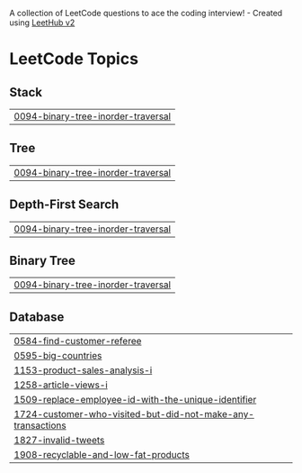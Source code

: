 A collection of LeetCode questions to ace the coding interview! - Created using [LeetHub v2](https://github.com/arunbhardwaj/LeetHub-2.0)
<!---LeetCode Topics Start-->
# LeetCode Topics
## Stack
|  |
| ------- |
| [0094-binary-tree-inorder-traversal](https://github.com/alifrahman363/LeetCode/tree/master/0094-binary-tree-inorder-traversal) |
## Tree
|  |
| ------- |
| [0094-binary-tree-inorder-traversal](https://github.com/alifrahman363/LeetCode/tree/master/0094-binary-tree-inorder-traversal) |
## Depth-First Search
|  |
| ------- |
| [0094-binary-tree-inorder-traversal](https://github.com/alifrahman363/LeetCode/tree/master/0094-binary-tree-inorder-traversal) |
## Binary Tree
|  |
| ------- |
| [0094-binary-tree-inorder-traversal](https://github.com/alifrahman363/LeetCode/tree/master/0094-binary-tree-inorder-traversal) |
## Database
|  |
| ------- |
| [0584-find-customer-referee](https://github.com/alifrahman363/LeetCode/tree/master/0584-find-customer-referee) |
| [0595-big-countries](https://github.com/alifrahman363/LeetCode/tree/master/0595-big-countries) |
| [1153-product-sales-analysis-i](https://github.com/alifrahman363/LeetCode/tree/master/1153-product-sales-analysis-i) |
| [1258-article-views-i](https://github.com/alifrahman363/LeetCode/tree/master/1258-article-views-i) |
| [1509-replace-employee-id-with-the-unique-identifier](https://github.com/alifrahman363/LeetCode/tree/master/1509-replace-employee-id-with-the-unique-identifier) |
| [1724-customer-who-visited-but-did-not-make-any-transactions](https://github.com/alifrahman363/LeetCode/tree/master/1724-customer-who-visited-but-did-not-make-any-transactions) |
| [1827-invalid-tweets](https://github.com/alifrahman363/LeetCode/tree/master/1827-invalid-tweets) |
| [1908-recyclable-and-low-fat-products](https://github.com/alifrahman363/LeetCode/tree/master/1908-recyclable-and-low-fat-products) |
<!---LeetCode Topics End-->